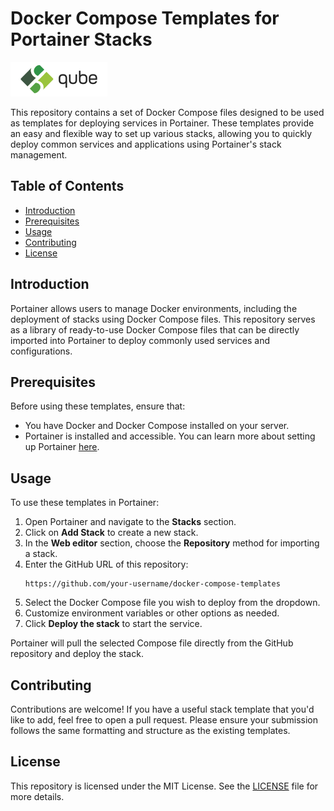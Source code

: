 # Docker Compose Templates for Portainer Stacks

![](qube_logo_website.png)

This repository contains a set of Docker Compose files designed to be used as templates for deploying services in Portainer. These templates provide an easy and flexible way to set up various stacks, allowing you to quickly deploy common services and applications using Portainer's stack management.

## Table of Contents
- [Introduction](#introduction)
- [Prerequisites](#prerequisites)
- [Usage](#usage)
- [Contributing](#contributing)
- [License](#license)

## Introduction

Portainer allows users to manage Docker environments, including the deployment of stacks using Docker Compose files. This repository serves as a library of ready-to-use Docker Compose files that can be directly imported into Portainer to deploy commonly used services and configurations.

## Prerequisites

Before using these templates, ensure that:
- You have Docker and Docker Compose installed on your server.
- Portainer is installed and accessible. You can learn more about setting up Portainer [here](https://www.portainer.io/installation).

## Usage

To use these templates in Portainer:

1. Open Portainer and navigate to the **Stacks** section.
2. Click on **Add Stack** to create a new stack.
3. In the **Web editor** section, choose the **Repository** method for importing a stack.
4. Enter the GitHub URL of this repository:
    ```text
    https://github.com/your-username/docker-compose-templates
    ```
5. Select the Docker Compose file you wish to deploy from the dropdown.
6. Customize environment variables or other options as needed.
7. Click **Deploy the stack** to start the service.

Portainer will pull the selected Compose file directly from the GitHub repository and deploy the stack.

## Contributing

Contributions are welcome! If you have a useful stack template that you'd like to add, feel free to open a pull request. Please ensure your submission follows the same formatting and structure as the existing templates.

## License

This repository is licensed under the MIT License. See the [LICENSE](LICENSE) file for more details.

